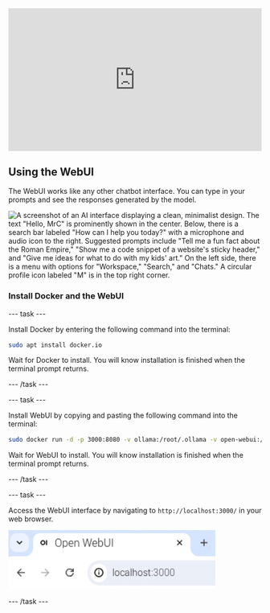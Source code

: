 <html>
  <div style="position: relative; overflow: hidden; padding-top: 56.25%;">
    <iframe style="position: absolute; top: 0; left: 0; right: 0; width: 100%; height: 100%; border: none;" src="https://www.youtube.com/embed/xx0VQ0RJc8A?rel=0&cc_load_policy=1" allowfullscreen allow="accelerometer; autoplay; clipboard-write; encrypted-media; gyroscope; picture-in-picture; web-share">
    </iframe>
  </div>
</html>

## Using the WebUI
The WebUI works like any other chatbot interface. You can type in your prompts and see the responses generated by the model.

![A screenshot of an AI interface displaying a clean, minimalist design. The text "Hello, MrC" is prominently shown in the center. Below, there is a search bar labeled "How can I help you today?" with a microphone and audio icon to the right. Suggested prompts include "Tell me a fun fact about the Roman Empire," "Show me a code snippet of a website's sticky header," and "Give me ideas for what to do with my kids' art." On the left side, there is a menu with options for "Workspace," "Search," and "Chats." A circular profile icon labeled "M" is in the top right corner.](images/webUI.png)

### Install Docker and the WebUI

--- task ---

Install Docker by entering the following command into the terminal:

```bash
sudo apt install docker.io
```
Wait for Docker to install. You will know installation is finished when the terminal prompt returns.

--- /task ---

--- task ---

Install WebUI by copying and pasting the following command into the terminal:

```bash
sudo docker run -d -p 3000:8080 -v ollama:/root/.ollama -v open-webui:/app/backend/data --name open-webui --restart always ghcr.io/open-webui/open-webui:ollama
```
Wait for WebUI to install. You will know installation is finished when the terminal prompt returns.

--- /task ---

--- task ---

Access the WebUI interface by navigating to `http://localhost:3000/` in your web browser.

![A browser tab titled "Open WebUI" shows the URL "localhost:3000" in the address bar.](images/localhostURL.png)

--- /task ---

